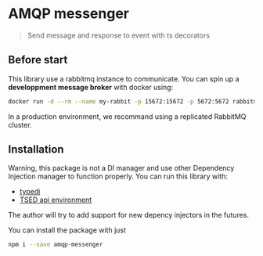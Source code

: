 # AMQP messenger

> Send message and response to event with ts decorators

## Before start

This library use a rabbitmq instance to communicate. You can spin up a **developpment message broker** with docker using:

```sh
docker run -d --rm --name my-rabbit -p 15672:15672 -p 5672:5672 rabbitmq:3-management
```

In a production environment, we recommand using a replicated RabbitMQ cluster.

## Installation

Warning, this package is not a DI manager and use other Dependency Injection manager to function properly. You can run this library with:

- [typedi](https://npmjs.com/packages/typedi)
- [TSED api environment](https://tsed.io/)

The author will try to add support for new depency injectors in the futures.

You can install the package with just

```sh
npm i --save amqp-messenger
```
